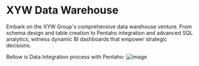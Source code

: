 # XYW Data Warehouse
Embark on the XYW Group's comprehensive data warehouse venture. From schema design and table creation to Pentaho integration and advanced SQL analytics, witness dynamic BI dashboards that empower strategic decisions.

Bellow is Data Integration process with Pentaho:
![image](https://github.com/ardbramantyo/xyzdatawarehouse/assets/37673834/902d0dc7-79c8-4696-b8d9-0a682a89598b)
